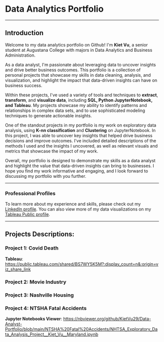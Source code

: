 # **Data Analytics Portfolio**
---
## **Introduction**

Welcome to my data analytics portfolio on Github! I'm **Kiet Vu**, a senior student at Augustana College with majors in Data Analytics and Business Administration.

As a data analyst, I'm passionate about leveraging data to uncover insights and drive better business outcomes. This portfolio is a collection of personal projects that showcase my skills in data cleaning, analysis, and visualization, and highlight the impact that data-driven insights can have on business success.

Within these projects, I've used a variety of tools and techniques to **extract**, **transform**, and **visualize data**, including **SQL, Python JupyterNotebook, and Tableau**. My projects showcase my ability to identify patterns and relationships in complex data sets, and to use sophisticated modeling techniques to generate actionable insights.

One of the standout projects in my portfolio is my work on exploratory data analysis, using **K-nn classification** and **Clustering** on JupyterNotebook. In this project, I was able to uncover key insights that helped drive business decisions and improve outcomes. I've included detailed descriptions of the methods I used and the insights I uncovered, as well as relevant visuals and metrics that showcase the impact of my work.

Overall, my portfolio is designed to demonstrate my skills as a data analyst and highlight the value that data-driven insights can bring to businesses. I hope you find my work informative and engaging, and I look forward to discussing my portfolio with you further.

---

### **Professional Profiles**

To learn more about my experience and skills, please check out my [LinkedIn profile](https://www.linkedin.com/in/kiet-vu-19-augustana/).
You can also view more of my data visualizations on my [Tableau Public profile](https://public.tableau.com/profile/yourname).

---

## Projects Descriptions:

### Project 1: Covid Death
**Tableau**:
https://public.tableau.com/shared/BS7WY5K5M?:display_count=n&:origin=viz_share_link

### Project 2: Movie Industry

### Project 3: Nashville Housing

### Project 4: NTSHA Fatal Accidents
**Jupyter Notebooks Viewer**:
https://nbviewer.org/github/KietVu29/Data-Analyst-Portfolio/blob/main/NTSHA%20Fatal%20Accidents/NHTSA_Exploratory_Data_Analysis_Project__Kiet_Vu__Maryland.ipynb
